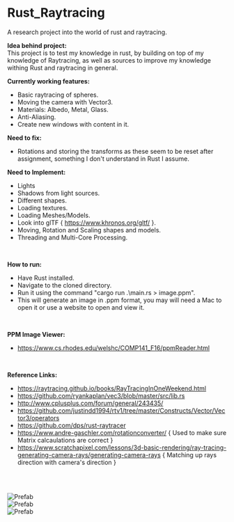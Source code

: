 # Rust_Raytracing
A research project into the world of rust and raytracing.
<br/>

**Idea behind project:**<br/>
This project is to test my knowledge in rust, by building on top of my knowledge of Raytracing, as well as sources to improve my knowledge withing Rust and raytracing in general.
<br/>

**Currently working features:**<br/>
- Basic raytracing of spheres.
- Moving the camera with Vector3.
- Materials: Albedo, Metal, Glass.
- Anti-Aliasing.
- Create new windows with content in it.

**Need to fix:**<br/>
- Rotations and storing the transforms as these seem to be reset after assignment, something I don't understand in Rust I assume.

**Need to Implement:**<br/>
- Lights
- Shadows from light sources.
- Different shapes.
- Loading textures.
- Loading Meshes/Models.
- Look into glTF { https://www.khronos.org/gltf/ }.
- Moving, Rotation and Scaling shapes and models.
- Threading and Multi-Core Processing.
<br/>

**How to run:**<br/>
- Have Rust installed.
- Navigate to the cloned directory.
- Run it using the command "cargo run .\main.rs > image.ppm".
- This will generate an image in .ppm format, you may will need a Mac to open it or use a website to open and view it.
<br/>

**PPM Image Viewer:**<br/>
- https://www.cs.rhodes.edu/welshc/COMP141_F16/ppmReader.html
<br/>

**Reference Links:**<br/>
- https://raytracing.github.io/books/RayTracingInOneWeekend.html
- https://github.com/ryankaplan/vec3/blob/master/src/lib.rs
- http://www.cplusplus.com/forum/general/243435/
- https://github.com/justindd1994/rtv1/tree/master/Constructs/Vector/Vector3/operators
- https://github.com/dps/rust-raytracer
- https://www.andre-gaschler.com/rotationconverter/ { Used to make sure Matrix calcaulations are correct }
- https://www.scratchapixel.com/lessons/3d-basic-rendering/ray-tracing-generating-camera-rays/generating-camera-rays { Matching up rays direction with camera's direction }
<br/>
<br/>

![Prefab](https://github.com/justindd1994/Rust_Raytracing/blob/master/images/ray-tracing-demo.png)<br/>
![Prefab](https://github.com/justindd1994/Rust_Raytracing/blob/master/images/ray-tracing-demo-2.png)<br/>
![Prefab](https://github.com/justindd1994/Rust_Raytracing/blob/master/images/ray-tracing-demo-3.png)<br/>
